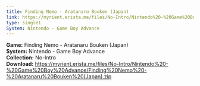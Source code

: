 ```yaml
---
title: Finding Nemo - Aratanaru Bouken (Japan)
link: https://myrient.erista.me/files/No-Intro/Nintendo%20-%20Game%20Boy%20Advance/Finding%20Nemo%20-%20Aratanaru%20Bouken%20(Japan).zip
type: single1
System: Nintendo - Game Boy Advance
---
```

<b>Game:</b> Finding Nemo - Aratanaru Bouken (Japan)<br>
<b>System:</b> Nintendo - Game Boy Advance<br>
<b>Collection:</b> No-Intro<br>
<b>Download:</b> https://myrient.erista.me/files/No-Intro/Nintendo%20-%20Game%20Boy%20Advance/Finding%20Nemo%20-%20Aratanaru%20Bouken%20(Japan).zip